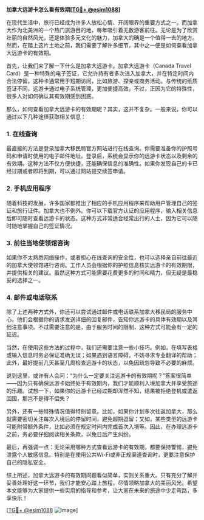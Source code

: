**加拿大远游卡怎么看有效期[[TG💪+ @esim1088](https://t.me/s/esim1088)]**

在现代生活中，旅行已经成为许多人放松心情、开阔眼界的重要方式之一。而加拿大作为北美洲的一个热门旅游目的地，每年吸引着无数游客前往。无论是为了欣赏壮丽的自然风光，还是体验多元文化的魅力，加拿大的确是一个值得一去的地方。然而，在踏上这片土地之前，我们需要了解许多细节，其中之一便是如何查看加拿大远游卡的有效期。

首先，让我们来了解一下什么是加拿大远游卡。加拿大远游卡（Canada Travel Card）是一种特殊的电子签证，它允许持有者多次进入加拿大，并在特定时间内合法停留。这种卡通常用于短期访问，比如旅游、探亲或商务活动。与传统的纸质签证不同，远游卡通过电子系统管理，更加便捷高效。不过，正因为它的特殊性，很多人对如何确认其有效期感到困惑。

那么，如何查看加拿大远游卡的有效期呢？其实，这并不复杂。一般来说，你可以通过以下几种途径获取相关信息：

### **1. 在线查询**
最直接的方法是登录加拿大移民局官方网站进行在线查询。你需要准备你的护照号码和申请时使用的电子邮件地址。登录后，系统会显示你的远游卡状态以及剩余的有效期。这种方法不仅方便快捷，还能确保信息的准确性。如果你发现自己的卡已经过期或者即将到期，可以通过网站提交续签申请。

### **2. 手机应用程序**
随着科技的发展，许多国家都推出了相应的手机应用程序来帮助用户管理自己的签证和旅行证件。加拿大也不例外。你可以下载官方认证的应用程序，输入相关信息后即可随时查看远游卡的状态。这种方式非常适合经常出行的人士，因为它可以随时随地掌握自己的签证情况。

### **3. 前往当地使领馆咨询**
如果你不太熟悉网络操作，或者担心在线查询的安全性，也可以选择亲自前往最近的加拿大使领馆进行咨询。工作人员会根据你的护照信息核实远游卡的有效期限，并提供相关的建议。虽然这种方式可能需要花费更多的时间和精力，但无疑是最稳妥的选择之一。

### **4. 邮件或电话联系**
除了上述两种方式外，你还可以尝试通过邮件或电话联系加拿大移民局的服务中心。他们会根据你的请求发送详细的回复邮件，告知你远游卡的具体有效期以及其他注意事项。不过需要注意的是，由于服务时间的限制，这种方式可能会有一定的延迟。

当然，在使用这些方法的过程中，我们还需要注意一些小技巧。例如，在填写表格或输入信息时务必保证准确无误；如果遇到语言障碍，不妨寻求专业翻译的帮助；此外，最好提前几天甚至几周检查远游卡的状态，以免因疏忽导致不必要的麻烦。

说到这里，或许有人会问：“为什么一定要关注远游卡的有效期呢？”答案很简单——因为只有确保远游卡始终处于有效期内，我们才能顺利入境加拿大并享受旅途的乐趣。试想一下，如果你的远游卡已经过期却浑然不知，结果被拒绝登机或遣返回国，那岂不是得不偿失？

另外，还有一些特殊情况值得特别留意。比如，如果你计划多次往返加拿大，那么就需要密切关注每次入境后的停留时间，避免超期逗留；又如，某些类型的远游卡可能附带额外条件，比如必须在规定时间内完成首次入境等。因此，在办理远游卡之前，务必要仔细阅读相关条款，以免日后产生纠纷。

最后，再强调一点：无论采用哪种方式查看远游卡的有效期，都要保持警惕，避免泄露个人敏感信息。特别是在使用公共Wi-Fi或非正规渠道查询时，更要注意保护自己的隐私安全。

综上所述，加拿大远游卡的有效期问题看似简单，实则关系重大。只有充分了解并妥善处理好这一环节，我们才能安心踏上旅程，尽情领略加拿大的美丽风光。希望本文能够为大家提供一些实用的指导和参考，让大家在未来的旅途中少走弯路，多享快乐！

[[TG💪+ @esim1088](https://t.me/s/esim1088) ![Image](https://i.postimg.cc/4NQfJmqS/Snipaste-2025-05-13-00-14-12.png)]